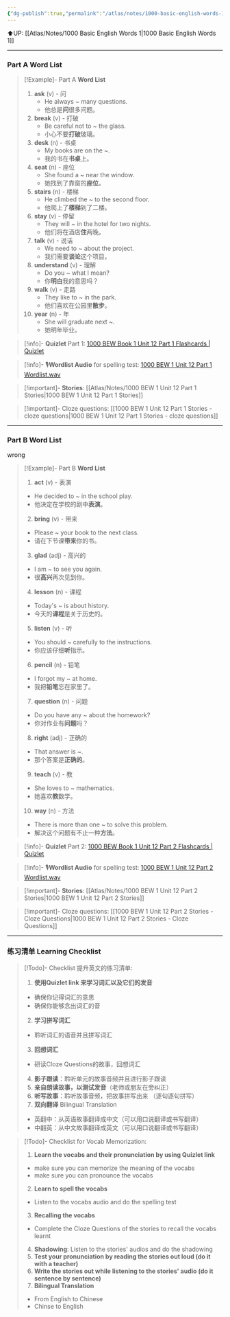 ```yaml
---
{"dg-publish":true,"permalink":"/atlas/notes/1000-basic-english-words-1-unit-12/"}
---
```


⬆️UP: [[Atlas/Notes/1000 Basic English Words 1\|1000 Basic English Words 1]]

---
### Part A Word List


> [!Example]- Part A **Word List**
> 1. **ask** (v) - 问  
>     - He always ~ many questions.  
>     - 他总是**问**很多问题。
> 2. **break** (v) - 打破  
>     - Be careful not to ~ the glass.  
>     - 小心不要**打破**玻璃。
> 3. **desk** (n) - 书桌  
>     - My books are on the ~.  
>     - 我的书在**书桌**上。
> 4. **seat** (n) - 座位  
>     - She found a ~ near the window.  
>     - 她找到了靠窗的**座位**。
> 5. **stairs** (n) - 楼梯  
>     - He climbed the ~ to the second floor.  
>     - 他爬上了**楼梯**到了二楼。
> 6. **stay** (v) - 停留  
>     - They will ~ in the hotel for two nights.  
>     - 他们将在酒店**住**两晚。
> 7. **talk** (v) - 说话  
>     - We need to ~ about the project.  
>     - 我们需要**谈论**这个项目。
> 8. **understand** (v) - 理解  
>     - Do you ~ what I mean?  
>     - 你**明白**我的意思吗？
> 9. **walk** (v) - 走路  
>     - They like to ~ in the park.  
>     - 他们喜欢在公园里**散步**。
> 10. **year** (n) - 年  
>     - She will graduate next ~.  
>     - 她明年毕业。

> [!info]- **Quizlet** Part 1: [1000 BEW Book 1 Unit 12 Part 1 Flashcards | Quizlet](https://quizlet.com/my/938425437/1000-bew-book-1-unit-12-part-1-flash-cards/?i=1vbzw5&x=1jqt)

> [!info]- 🎙️**Wordlist Audio** for spelling test: [1000 BEW 1 Unit 12 Part 1 Wordlist.wav](https://drive.google.com/file/d/14srdq_Bour9AJoxq01Qcoxwz69dirjeD/view?usp=drive_link)

> [!important]- **Stories**: [[Atlas/Notes/1000 BEW 1 Unit 12 Part 1 Stories\|1000 BEW 1 Unit 12 Part 1 Stories]]

> [!important]- Cloze questions: [[1000 BEW 1 Unit 12 Part 1 Stories - cloze questions\|1000 BEW 1 Unit 12 Part 1 Stories - cloze questions]]

---
### Part B Word List
wrong

> [!Example]- Part B **Word List**
> 1. **act** (v) - 表演  
> 	- He decided to ~ in the school play.  
> 	- 他决定在学校的剧中**表演**。
> 2. **bring** (v) - 带来  
>	- Please ~ your book to the next class.  
>	- 请在下节课**带来**你的书。
> 3. **glad** (adj) - 高兴的  
>	- I am ~ to see you again.  
>	- 很**高兴**再次见到你。
> 4. **lesson** (n) - 课程  
>	- Today's ~ is about history.  
>	- 今天的**课程**是关于历史的。
> 5. **listen** (v) - 听  
>	- You should ~ carefully to the instructions.  
>	- 你应该仔细**听**指示。
> 6. **pencil** (n) - 铅笔  
> 	- I forgot my ~ at home.  
>	- 我把**铅笔**忘在家里了。
> 7. **question** (n) - 问题  
> 	- Do you have any ~ about the homework?  
> 	 - 你对作业有**问题**吗？
> 8. **right** (adj) - 正确的  
>	- That answer is ~.  
>	- 那个答案是**正确的**。
> 9. **teach** (v) - 教  
>	- She loves to ~ mathematics.  
>	- 她喜欢**教**数学。
> 10. **way** (n) - 方法  
>	- There is more than one ~ to solve this problem.  
> 	- 解决这个问题有不止一种**方法**。


> [!info]- **Quizlet** Part 2: [1000 BEW Book 1 Unit 12 Part 2 Flashcards | Quizlet](https://quizlet.com/my/938425422/1000-bew-book-1-unit-12-part-2-flash-cards/?i=1vbzw5&x=1jqt)

> [!info]- 🎙️**Wordlist Audio** for spelling test: [1000 BEW 1 Unit 12 Part 2 Wordlist.wav](https://drive.google.com/file/d/1QukH5TBKQemHj8e__rUGaQ6R4kj0V0Xo/view?usp=drive_link)

> [!important]- **Stories**: [[Atlas/Notes/1000 BEW 1 Unit 12 Part 2 Stories\|1000 BEW 1 Unit 12 Part 2 Stories]]

> [!important]- Cloze questions: [[1000 BEW 1 Unit 12 Part 2 Stories - Cloze Questions\|1000 BEW 1 Unit 12 Part 2 Stories - Cloze Questions]]


---- 
### 练习清单 Learning Checklist

> [!Todo]- Checklist 提升英文的练习清单:
> 1. **使用Quizlet link 来学习词汇以及它们的发音** 
>	- 确保你记得词汇的意思 
>	- 确保你能够念出词汇的音 
> 2. **学习拼写词汇** 
>	- 聆听词汇的语音并且拼写词汇 
> 3. **回想词汇**
>	- 研读Cloze Questions的故事，回想词汇 
> 4. **影子跟读**：聆听单元的故事音频并且进行影子跟读 
> 5. **亲自朗读故事，以测试发音**（老师或朋友在旁纠正）
> 6. **听写故事**：聆听故事音频，把故事拼写出来 （逐句逐句拼写）
> 7. **双向翻译** Bilingual Translation 
>	- 英翻中：从英语故事翻译成中文（可以用口说翻译或书写翻译）
>	- 中翻英：从中文故事翻译成英文（可以用口说翻译或书写翻译）

> [!Todo]- Checklist for Vocab Memorization:
> 
> 1. **Learn the vocabs and their pronunciation by using Quizlet link**
>	- make sure you can memorize the meaning of the vocabs
>	- make sure you can pronounce the vocabs
> 2. **Learn to spell the vocabs**
>	- Listen to the vocabs audio and do the spelling test
> 3. **Recalling the vocabs**
>	- Complete the Cloze Questions of the stories to recall the vocabs learnt
> 4. **Shadowing**: Listen to the stories' audios and do the shadowing
> 5. **Test your pronunciation by reading the stories out loud (do it with a teacher)**
> 6. **Write the stories out while listening to the stories' audio (do it sentence by sentence)**
> 7. **Bilingual Translation** 
> 	- From English to Chinese
> 	- Chinse to English


